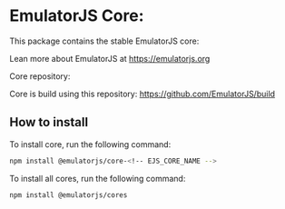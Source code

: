 # EmulatorJS Core: <!-- EJS_CORE_NAME -->

This package contains the stable EmulatorJS core: <!-- EJS_CORE_NAME -->

Lean more about EmulatorJS at https://emulatorjs.org

Core repository:
<!-- EJS_CORE_REPO -->

Core is build using this repository:
https://github.com/EmulatorJS/build

## How to install

To install core, run the following command:

```bash
npm install @emulatorjs/core-<!-- EJS_CORE_NAME -->
```
To install all cores, run the following command:

```bash
npm install @emulatorjs/cores
```

